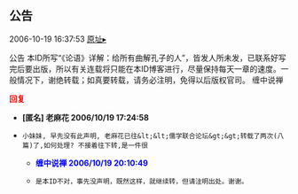## 公告
2006-10-19 16:37:53
[原址▸](http://www.fxgan.com/chan_time/2006_07_12/368.htm)



 公告
    本ID所写“《论语》详解：给所有曲解孔子的人”，皆发人所未发，已联系好写完后要出版，所以有关连载将只能在本ID博客进行，尽量保持每天一章的速度。一般情况下，谢绝转载；如真要转载，请务必注明，免得以后版权官司。
    缠中说禅





<font color='red'>**回复**</font>


- **[匿名] 老麻花  2006/10/19 17:24:58**
- ```
  小妹妹, 早先没有此声明, 老麻花已往&lt;&lt;儒学联合论坛&gt;&gt;转载了两次(八篇)了,如何处理? 不接着往下转,是一件很 
  ```
   - **<font color='blue'>缠中说禅 2006/10/19 20:10:49</font>**
   - ```
     是本ID不对，事先没声明，既然这样，就继续转，但请注明出处。谢谢。
     ```
